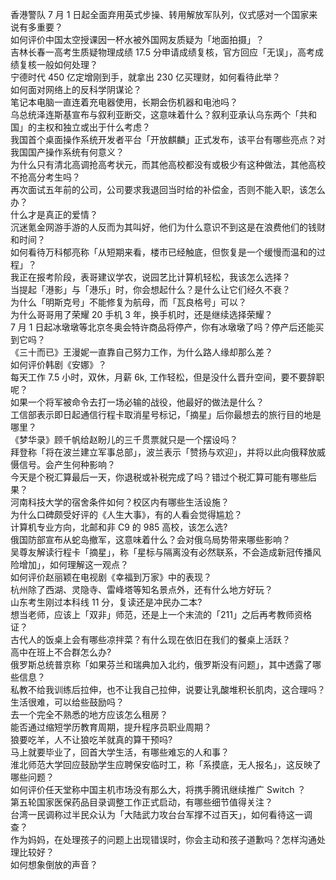 香港警队 7 月 1 日起全面弃用英式步操、转用解放军队列，仪式感对一个国家来说有多重要？  
如何评价中国太空授课因一杯水被外国网友质疑为「地面拍摄」？  
吉林长春一高考生质疑物理成绩 17.5 分申请成绩复核，官方回应「无误」，高考成绩复核一般如何处理？  
宁德时代 450 亿定增刚到手，就拿出 230 亿买理财，如何看待此举？  
如何面对网络上的反科学阴谋论？  
笔记本电脑一直连着充电器使用，长期会伤机器和电池吗？  
乌总统泽连斯基宣布与叙利亚断交，这意味着什么？叙利亚承认乌东两个「共和国」的主权和独立或出于什么考虑？  
我国首个桌面操作系统开发者平台「开放麒麟」正式发布，该平台有哪些亮点？对我国国产操作系统有何意义？  
为什么只有清北高调抢高考状元，而其他高校都没有或极少有这种做法，其他高校不抢高分考生吗？  
再次面试五年前的公司，公司要求我退回当时给的补偿金，否则不能入职，该怎么办？  
什么才是真正的爱情？  
沉迷氪金网游手游的人反而为其叫好，他们为什么意识不到这是在浪费他们的钱财和时间？  
如何看待万科郁亮称「从短期来看，楼市已经触底，但恢复是一个缓慢而温和的过程」？  
我正在报考阶段，表哥建议学农，说园艺比计算机轻松，我该怎么选择？  
当提起「港影」与「港乐」时，你会想起什么？是什么让它们经久不衰？  
为什么「明斯克号」不能修复为航母，而「瓦良格号」可以？  
为什么哥哥用了荣耀 20 手机 3 年，换手机时，还是继续选择荣耀？  
7 月 1 日起冰墩墩等北京冬奥会特许商品将停产，你有冰墩墩了吗？停产后还能买到它吗？  
《三十而已》王漫妮一直靠自己努力工作，为什么路人缘却那么差？  
如何评价韩剧《安娜》？  
每天工作 7.5 小时，双休，月薪 6k, 工作轻松，但是没什么晋升空间，要不要辞职呢？  
如果一个将军被命令去打一场必输的战役，他最好的做法是什么？  
工信部表示即日起通信行程卡取消星号标记，「摘星」后你最想去的旅行目的地是哪里？  
《梦华录》顾千帆给赵盼儿的三千贯票就只是一个摆设吗？  
拜登称「将在波兰建立军事总部」，波兰表示「赞扬与欢迎」，并将以此向俄释放威慑信号。会产生何种影响？  
今天是个税汇算最后一天，你退税或补税完成了吗？错过个税汇算可能有哪些后果？  
河南科技大学的宿舍条件如何？校区内有哪些生活设施？  
为什么口碑颇受好评的《人生大事》，有的人看会觉得尴尬？  
计算机专业方向，北邮和非 C9  的 985 高校，该怎么选?  
俄国防部宣布从蛇岛撤军️，这意味着什么？会对俄乌局势带来哪些影响？  
吴尊友解读行程卡「摘星」，称「星标与隔离没有必然联系，不会造成新冠传播风险增加」，如何理解这一观点？  
如何评价赵丽颖在电视剧《幸福到万家》中的表现？  
杭州除了西湖、灵隐寺、雷峰塔等知名景点外，还有什么地方好玩？  
山东考生刚过本科线 11 分，复读还是冲民办二本?  
想当老师，应该上「双非」师范，还是上一个末流的「211」之后再考教师资格证？  
古代人的饭桌上会有哪些凉拌菜？有什么现在依旧在我们的餐桌上活跃？  
高中在班上不合群怎么办?  
俄罗斯总统普京称「如果芬兰和瑞典加入北约，俄罗斯没有问题」，其中透露了哪些信息？  
私教不给我训练后拉伸，也不让我自己拉伸，说要让乳酸堆积长肌肉，这合理吗？  
生活很难，可以给些鼓励吗？  
去一个完全不熟悉的地方应该怎么租房？  
能否通过缩短学历教育周期，提升程序员职业周期？  
狼要吃羊，人不让狼吃羊就真的算干预吗?  
马上就要毕业了，回首大学生活，有哪些难忘的人和事？  
淮北师范大学回应鼓励学生应聘保安临时工，称「系摸底，无人报名」，这反映了哪些问题？  
如何评价任天堂称中国主机市场没有那么大，将携手腾讯继续推广 Switch ？  
第五轮国家医保药品目录调整工作正式启动，有哪些细节值得关注？  
台湾一民调称过半民众认为「大陆武力攻台台军撑不过百天」，如何看待这一调查？  
作为妈妈，在处理孩子的问题上出现错误时，你会主动和孩子道歉吗？怎样沟通处理比较好？  
如何想象倒放的声音？  
